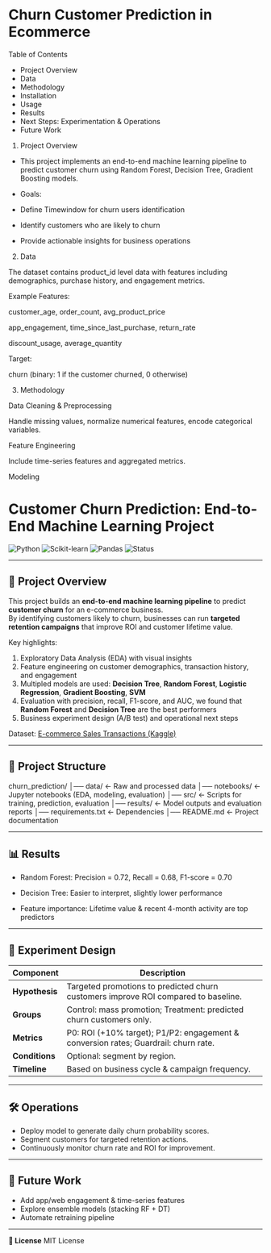 # Churn Customer Prediction in Ecommerce

Table of Contents

- Project Overview
- Data
- Methodology
- Installation
- Usage
- Results
- Next Steps: Experimentation & Operations
- Future Work

1. Project Overview

- This project implements an end-to-end machine learning pipeline to predict customer churn using Random Forest, Decision Tree, Gradient Boosting models.

- Goals:

+ Define Timewindow for churn users identification

+ Identify customers who are likely to churn

+ Provide actionable insights for business operations

2. Data

The dataset contains product_id level data with features including demographics, purchase history, and engagement metrics.

Example Features:

customer_age, order_count, avg_product_price

app_engagement, time_since_last_purchase, return_rate

discount_usage, average_quantity

Target:

churn (binary: 1 if the customer churned, 0 otherwise)

3. Methodology

Data Cleaning & Preprocessing

Handle missing values, normalize numerical features, encode categorical variables.

Feature Engineering

Include time-series features and aggregated metrics.

Modeling



# Customer Churn Prediction: End-to-End Machine Learning Project

![Python](https://img.shields.io/badge/python-3.11-blue) ![Scikit-learn](https://img.shields.io/badge/scikit--learn-1.2.2-green) ![Pandas](https://img.shields.io/badge/pandas-1.6.0-yellow) ![Status](https://img.shields.io/badge/status-active-success)

---

## 📌 Project Overview
This project builds an **end-to-end machine learning pipeline** to predict **customer churn** for an e-commerce business.  
By identifying customers likely to churn, businesses can run **targeted retention campaigns** that improve ROI and customer lifetime value.

Key highlights:
1. Exploratory Data Analysis (EDA) with visual insights
2. Feature engineering on customer demographics, transaction history, and engagement
3. Multipled models are used: **Decision Tree**, **Random Forest**, **Logistic Regression**, **Gradient Boosting**, **SVM**
4. Evaluation with precision, recall, F1-score, and AUC, we found that **Random Forest** and **Decision Tree** are the best performers
5. Business experiment design (A/B test) and operational next steps

Dataset: [E-commerce Sales Transactions (Kaggle)](https://www.kaggle.com/datasets/miadul/e-commerce-sales-transactions-dataset)

---

## 📂 Project Structure

churn_prediction/
│── data/             <- Raw and processed data
│── notebooks/        <- Jupyter notebooks (EDA, modeling, evaluation)
│── src/              <- Scripts for training, prediction, evaluation
│── results/          <- Model outputs and evaluation reports
│── requirements.txt  <- Dependencies
│── README.md         <- Project documentation

---

## 📊 Results

- Random Forest: Precision = 0.72, Recall = 0.68, F1-score = 0.70

- Decision Tree: Easier to interpret, slightly lower performance

- Feature importance: Lifetime value & recent 4-month activity are top predictors

---


## 🧪 Experiment Design

| **Component** | **Description** |
|---------------|-----------------|
| **Hypothesis** | Targeted promotions to predicted churn customers improve ROI compared to baseline. |
| **Groups** | Control: mass promotion; Treatment: predicted churn customers only. |
| **Metrics** | P0: ROI (+10% target); P1/P2: engagement & conversion rates; Guardrail: churn rate. |
| **Conditions** | Optional: segment by region. |
| **Timeline** | Based on business cycle & campaign frequency. |

---

## 🛠 Operations
- Deploy model to generate daily churn probability scores.  
- Segment customers for targeted retention actions.  
- Continuously monitor churn rate and ROI for improvement.  

---

## 🔮 Future Work
- Add app/web engagement & time-series features  
- Explore ensemble models (stacking RF + DT)  
- Automate retraining pipeline  

---

**📜 License**
MIT License  


